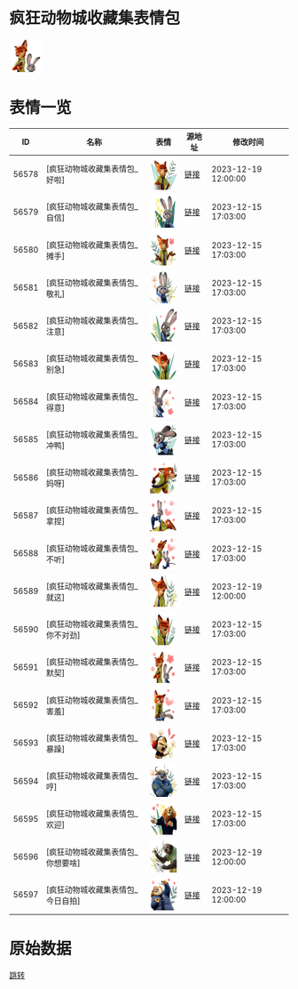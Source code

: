 # 疯狂动物城收藏集表情包

<img src="./cover.png" height="60" alt="cover" />

# 表情一览

|ID|名称|表情|源地址|修改时间|
|----|----|----|----|----|
|56578|[疯狂动物城收藏集表情包_好啦]|<img src="./pic/056578_%5B疯狂动物城收藏集表情包_好啦%5D.png" height="60" alt="好啦"/>|[链接](https://i0.hdslb.com/bfs/garb/d2dc6590866004c6661accd754dd7c1254b4e14e.png)|2023-12-19 12:00:00|
|56579|[疯狂动物城收藏集表情包_自信]|<img src="./pic/056579_%5B疯狂动物城收藏集表情包_自信%5D.png" height="60" alt="自信"/>|[链接](https://i0.hdslb.com/bfs/garb/87668584a4bef79886c9be391a873256281b1a34.png)|2023-12-15 17:03:00|
|56580|[疯狂动物城收藏集表情包_摊手]|<img src="./pic/056580_%5B疯狂动物城收藏集表情包_摊手%5D.png" height="60" alt="摊手"/>|[链接](https://i0.hdslb.com/bfs/garb/8095d28b8bc9cbcd5a43c973529316fc024d0628.png)|2023-12-15 17:03:00|
|56581|[疯狂动物城收藏集表情包_敬礼]|<img src="./pic/056581_%5B疯狂动物城收藏集表情包_敬礼%5D.png" height="60" alt="敬礼"/>|[链接](https://i0.hdslb.com/bfs/garb/501d320121850c2c657ac5d5ae909dd4f1149163.png)|2023-12-15 17:03:00|
|56582|[疯狂动物城收藏集表情包_注意]|<img src="./pic/056582_%5B疯狂动物城收藏集表情包_注意%5D.png" height="60" alt="注意"/>|[链接](https://i0.hdslb.com/bfs/garb/7fe68e6786357382b94965566f5f11059723805d.png)|2023-12-15 17:03:00|
|56583|[疯狂动物城收藏集表情包_别急]|<img src="./pic/056583_%5B疯狂动物城收藏集表情包_别急%5D.png" height="60" alt="别急"/>|[链接](https://i0.hdslb.com/bfs/garb/07ea1c8498bd9796669651a3de829998c6f19274.png)|2023-12-15 17:03:00|
|56584|[疯狂动物城收藏集表情包_得意]|<img src="./pic/056584_%5B疯狂动物城收藏集表情包_得意%5D.png" height="60" alt="得意"/>|[链接](https://i0.hdslb.com/bfs/garb/55d0621b15abb97c52a320a175c242e24b6fb803.png)|2023-12-15 17:03:00|
|56585|[疯狂动物城收藏集表情包_冲鸭]|<img src="./pic/056585_%5B疯狂动物城收藏集表情包_冲鸭%5D.png" height="60" alt="冲鸭"/>|[链接](https://i0.hdslb.com/bfs/garb/d0e15a4db2018570ca1fb26009fda4aad5cccabc.png)|2023-12-15 17:03:00|
|56586|[疯狂动物城收藏集表情包_妈呀]|<img src="./pic/056586_%5B疯狂动物城收藏集表情包_妈呀%5D.png" height="60" alt="妈呀"/>|[链接](https://i0.hdslb.com/bfs/garb/7af72fc8b8570df74c82e9ca988e4b4dd714dd88.png)|2023-12-15 17:03:00|
|56587|[疯狂动物城收藏集表情包_拿捏]|<img src="./pic/056587_%5B疯狂动物城收藏集表情包_拿捏%5D.png" height="60" alt="拿捏"/>|[链接](https://i0.hdslb.com/bfs/garb/754b4bfc46462a0dcbf315babcd33fe32f9ab155.png)|2023-12-15 17:03:00|
|56588|[疯狂动物城收藏集表情包_不听]|<img src="./pic/056588_%5B疯狂动物城收藏集表情包_不听%5D.png" height="60" alt="不听"/>|[链接](https://i0.hdslb.com/bfs/garb/8e15b4c2646c2a558136ba0e5a1fab5726b40795.png)|2023-12-15 17:03:00|
|56589|[疯狂动物城收藏集表情包_就这]|<img src="./pic/056589_%5B疯狂动物城收藏集表情包_就这%5D.png" height="60" alt="就这"/>|[链接](https://i0.hdslb.com/bfs/garb/7d2db81e4c9a3de1760c50fcdb516d7520934731.png)|2023-12-19 12:00:00|
|56590|[疯狂动物城收藏集表情包_你不对劲]|<img src="./pic/056590_%5B疯狂动物城收藏集表情包_你不对劲%5D.png" height="60" alt="你不对劲"/>|[链接](https://i0.hdslb.com/bfs/garb/f1a1a1dcfeb3c99c6d0b55e818b06bc3decbfe72.png)|2023-12-15 17:03:00|
|56591|[疯狂动物城收藏集表情包_默契]|<img src="./pic/056591_%5B疯狂动物城收藏集表情包_默契%5D.png" height="60" alt="默契"/>|[链接](https://i0.hdslb.com/bfs/garb/ff8c31a2ce871cb4ae02e8142eb7cb16a9e957bd.png)|2023-12-15 17:03:00|
|56592|[疯狂动物城收藏集表情包_害羞]|<img src="./pic/056592_%5B疯狂动物城收藏集表情包_害羞%5D.png" height="60" alt="害羞"/>|[链接](https://i0.hdslb.com/bfs/garb/54f7aa341f284d74cb6e340b1e92aa1e9f35c45e.png)|2023-12-15 17:03:00|
|56593|[疯狂动物城收藏集表情包_暴躁]|<img src="./pic/056593_%5B疯狂动物城收藏集表情包_暴躁%5D.png" height="60" alt="暴躁"/>|[链接](https://i0.hdslb.com/bfs/garb/ae6da5f3147bfa1f8e89900375c70fcf677202b2.png)|2023-12-15 17:03:00|
|56594|[疯狂动物城收藏集表情包_哼]|<img src="./pic/056594_%5B疯狂动物城收藏集表情包_哼%5D.png" height="60" alt="哼"/>|[链接](https://i0.hdslb.com/bfs/garb/6bf0c3007784ca6bbdcb6ebb8c8bfb3b440ec86c.png)|2023-12-15 17:03:00|
|56595|[疯狂动物城收藏集表情包_欢迎]|<img src="./pic/056595_%5B疯狂动物城收藏集表情包_欢迎%5D.png" height="60" alt="欢迎"/>|[链接](https://i0.hdslb.com/bfs/garb/b3ffcb260f9ca2c19c46db23a76add7cf3db440d.png)|2023-12-15 17:03:00|
|56596|[疯狂动物城收藏集表情包_你想要啥]|<img src="./pic/056596_%5B疯狂动物城收藏集表情包_你想要啥%5D.png" height="60" alt="你想要啥"/>|[链接](https://i0.hdslb.com/bfs/garb/5a3283e769cbd46a2b5a5c988a847fec1f71879f.png)|2023-12-19 12:00:00|
|56597|[疯狂动物城收藏集表情包_今日自拍]|<img src="./pic/056597_%5B疯狂动物城收藏集表情包_今日自拍%5D.png" height="60" alt="今日自拍"/>|[链接](https://i0.hdslb.com/bfs/garb/e3e6f2e04e36c829a097bb0aa6eedb2c557674f5.png)|2023-12-19 12:00:00|

# 原始数据

[跳转](./raw.json)


